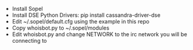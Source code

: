 * Install Sopel
* Install DSE Python Drivers: pip install cassandra-driver-dse
* Edit ~/.sopel/default.cfg using the example in this repo
* Copy whoisbot.py to ~/.sopel/modules
* Edit whoisbot.py and change NETWORK to the irc network you will be connecting to
